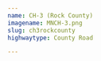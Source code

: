 ```yaml
---
name: CH-3 (Rock County)
imagename: MNCH-3.png
slug: ch3rockcounty
highwaytype: County Road

---
```

